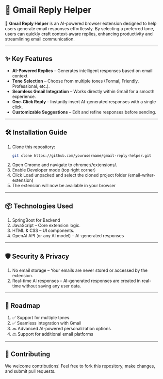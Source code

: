 # 📧 Gmail Reply Helper

🚀 **Gmail Reply Helper** is an AI-powered browser extension designed to help users generate email responses effortlessly. By selecting a preferred tone, users can quickly craft context-aware replies, enhancing productivity and streamlining email communication.

---

## ✨ Key Features

- **AI-Powered Replies** – Generates intelligent responses based on email context.
- **Tone Selection** – Choose from multiple tones (Formal, Friendly, Professional, etc.).
- **Seamless Gmail Integration** – Works directly within Gmail for a smooth experience.
- **One-Click Reply** – Instantly insert AI-generated responses with a single click.
- **Customizable Suggestions** – Edit and refine responses before sending.

---

## 🛠 Installation Guide

1. Clone this repository:
   ```bash
   git clone https://github.com/yourusername/gmail-reply-helper.git
   ```
2. Open Chrome and navigate to chrome://extensions/.
3. Enable Developer mode (top right corner)
4. Click Load unpacked and select the cloned project folder (email-writer-extension)
5. The extension will now be available in your browser
   
---

## 📦 Technologies Used
1. SpringBoot for Backend
2. JavaScript – Core extension logic.
3. HTML & CSS – UI components.
4. OpenAI API (or any AI model) – AI-generated responses

---

## 🛡 Security & Privacy
1. No email storage – Your emails are never stored or accessed by the extension.
2. Real-time AI responses – AI-generated responses are created in real-time without saving any user data.

---

## 🚀 Roadmap
1. ✅ Support for multiple tones
2. ✅ Seamless integration with Gmail
3. 🔜 Advanced AI-powered personalization options
4. 🔜 Support for additional email platforms

---

## 🤝 Contributing
We welcome contributions! Feel free to fork this repository, make changes, and submit pull requests.

   
